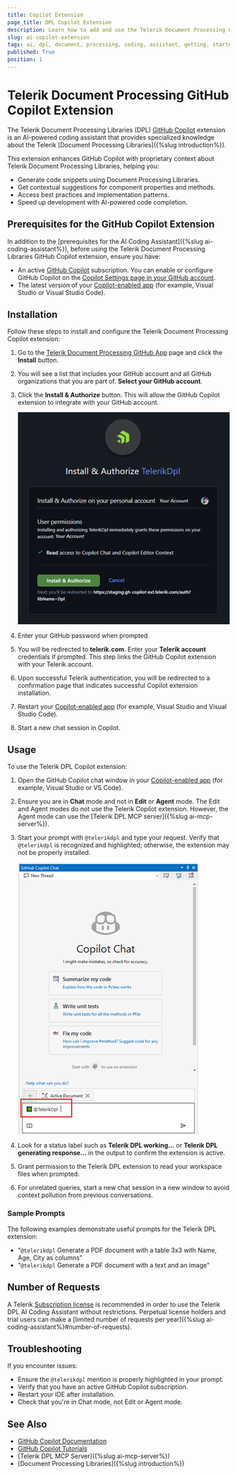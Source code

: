 ```yaml
---
title: Copilot Extension
page_title: DPL Copilot Extension
description: Learn how to add and use the Telerik Document Processing GitHub Copilot Extension as a DPL AI coding assistant and code generator for better developer productivity.
slug: ai-copilot-extension
tags: ai, dpl, document, processing, coding, assistant, getting, started, extension, copilot
published: True
position: 1
---
```



# Telerik Document Processing GitHub Copilot Extension

The Telerik Document Processing Libraries (DPL) [GitHub Copilot](https://github.com/features/copilot) extension is an AI-powered coding assistant that provides specialized knowledge about the Telerik [Document Processing Libraries]({%slug introduction%}).

This extension enhances GitHub Copilot with proprietary context about Telerik Document Processing Libraries, helping you:

* Generate code snippets using Document Processing Libraries.
* Get contextual suggestions for component properties and methods.
* Access best practices and implementation patterns.
* Speed up development with AI-powered code completion.

## Prerequisites for the GitHub Copilot Extension

In addition to the [prerequisites for the AI Coding Assistant]({%slug ai-coding-assistant%}), before using the Telerik Document Processing Libraries GitHub Copilot extension, ensure you have:

* An active [GitHub Copilot](https://github.com/features/copilot) subscription. You can enable or configure GitHub Copilot on the [Copilot Settings page in your GitHub account](https://github.com/settings/copilot).
* The latest version of your [Copilot-enabled app](https://docs.github.com/en/copilot/building-copilot-extensions/about-building-copilot-extensions#supported-clients-and-ides) (for example, Visual Studio or Visual Studio Code).

## Installation

Follow these steps to install and configure the Telerik Document Processing Copilot extension:

1. Go to the [Telerik Document Processing GitHub App](https://github.com/apps/telerikdpl) page and click the **Install** button.
1. You will see a list that includes your GitHub account and all GitHub organizations that you are part of. **Select your GitHub account**.
1. Click the **Install & Authorize** button. This will allow the GitHub Copilot extension to integrate with your GitHub account.

    ![Telerik Document Processing GitHub App](images/dpl-ai-copilot-extension.png)   

1. Enter your GitHub password when prompted.
1. You will be redirected to **telerik.com**. Enter your **Telerik account** credentials if prompted. This step links the GitHub Copilot extension with your Telerik account.
1. Upon successful Telerik authentication, you will be redirected to a confirmation page that indicates successful Copilot extension installation.
1. Restart your [Copilot-enabled app](https://docs.github.com/en/copilot/building-copilot-extensions/about-building-copilot-extensions#supported-clients-and-ides) (for example, Visual Studio and Visual Studio Code).
1. Start a new chat session in Copilot.

## Usage

To use the Telerik DPL Copilot extension:

1. Open the GitHub Copilot chat window in your [Copilot-enabled app](https://docs.github.com/en/copilot/building-copilot-extensions/about-building-copilot-extensions#supported-clients-and-ides) (for example, Visual Studio or VS Code).
1. Ensure you are in **Chat** mode and not in **Edit** or **Agent** mode. The Edit and Agent modes do not use the Telerik Copilot extension. However, the Agent mode can use the [Telerik DPL MCP server]({%slug ai-mcp-server%}).
1. Start your prompt with `@telerikdpl` and type your request. Verify that `@telerikdpl` is recognized and highlighted; otherwise, the extension may not be properly installed.

    ![Recognized TelerikDpl](images/dpl-ai-copilot-extension-recognized.png)    
1. Look for a status label such as **Telerik DPL working...** or **Telerik DPL generating response...** in the output to confirm the extension is active.
1. Grant permission to the Telerik DPL extension to read your workspace files when prompted.
1. For unrelated queries, start a new chat session in a new window to avoid context pollution from previous conversations.

### Sample Prompts

The following examples demonstrate useful prompts for the Telerik DPL extension:

* "`@telerikdpl` Generate a PDF document with a table 3x3 with Name, Age, City as columns"
* "`@telerikdpl` Generate a PDF document with a text and an image"

## Number of Requests

A Telerik [Subscription license](https://www.telerik.com/purchase/faq/licensing-purchasing) is recommended in order to use the Telerik DPL AI Coding Assistant without restrictions. Perpetual license holders and trial users can make a [limited number of requests per year]({%slug ai-coding-assistant%}#number-of-requests).

## Troubleshooting

If you encounter issues:

* Ensure the `@telerikdpl` mention is properly highlighted in your prompt.
* Verify that you have an active GitHub Copilot subscription.
* Restart your IDE after installation.
* Check that you're in Chat mode, not Edit or Agent mode.

## See Also 

* [GitHub Copilot Documentation](https://docs.github.com/en/copilot)
* [GitHub Copilot Tutorials](https://github.com/features/copilot/tutorials)
* [Telerik DPL MCP Server]({%slug ai-mcp-server%})
* [Document Processing Libraries]({%slug introduction%})
